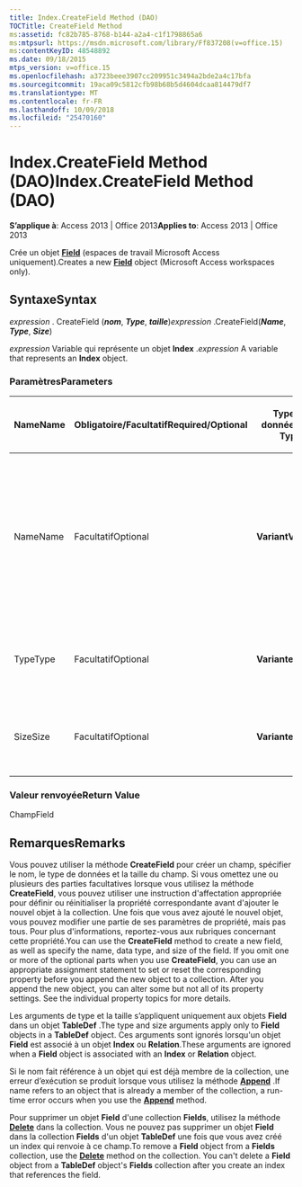 ```yaml
---
title: Index.CreateField Method (DAO)
TOCTitle: CreateField Method
ms:assetid: fc82b785-8768-b144-a2a4-c1f1798865a6
ms:mtpsurl: https://msdn.microsoft.com/library/Ff837208(v=office.15)
ms:contentKeyID: 48548892
ms.date: 09/18/2015
mtps_version: v=office.15
ms.openlocfilehash: a3723beee3907cc209951c3494a2bde2a4c17bfa
ms.sourcegitcommit: 19aca09c5812cfb98b68b5d4604dcaa814479df7
ms.translationtype: MT
ms.contentlocale: fr-FR
ms.lasthandoff: 10/09/2018
ms.locfileid: "25470160"
---
```

# <a name="indexcreatefield-method-dao"></a><span data-ttu-id="6e0ff-102">Index.CreateField Method (DAO)</span><span class="sxs-lookup"><span data-stu-id="6e0ff-102">Index.CreateField Method (DAO)</span></span>


<span data-ttu-id="6e0ff-103">**S’applique à**: Access 2013 | Office 2013</span><span class="sxs-lookup"><span data-stu-id="6e0ff-103">**Applies to**: Access 2013 | Office 2013</span></span>

<span data-ttu-id="6e0ff-104">Crée un objet **[Field](field-object-dao.md)** (espaces de travail Microsoft Access uniquement).</span><span class="sxs-lookup"><span data-stu-id="6e0ff-104">Creates a new **[Field](field-object-dao.md)** object (Microsoft Access workspaces only).</span></span>

## <a name="syntax"></a><span data-ttu-id="6e0ff-105">Syntaxe</span><span class="sxs-lookup"><span data-stu-id="6e0ff-105">Syntax</span></span>

<span data-ttu-id="6e0ff-106">*expression* . CreateField (***nom***, ***Type***, ***taille***)</span><span class="sxs-lookup"><span data-stu-id="6e0ff-106">*expression* .CreateField(***Name***, ***Type***, ***Size***)</span></span>

<span data-ttu-id="6e0ff-107">*expression* Variable qui représente un objet **Index** .</span><span class="sxs-lookup"><span data-stu-id="6e0ff-107">*expression* A variable that represents an **Index** object.</span></span>

### <a name="parameters"></a><span data-ttu-id="6e0ff-108">Paramètres</span><span class="sxs-lookup"><span data-stu-id="6e0ff-108">Parameters</span></span>

<table>
<colgroup>
<col style="width: 25%" />
<col style="width: 25%" />
<col style="width: 25%" />
<col style="width: 25%" />
</colgroup>
<thead>
<tr class="header">
<th><p><span data-ttu-id="6e0ff-109">Name</span><span class="sxs-lookup"><span data-stu-id="6e0ff-109">Name</span></span></p></th>
<th><p><span data-ttu-id="6e0ff-110">Obligatoire/Facultatif</span><span class="sxs-lookup"><span data-stu-id="6e0ff-110">Required/Optional</span></span></p></th>
<th><p><span data-ttu-id="6e0ff-111">Type de données</span><span class="sxs-lookup"><span data-stu-id="6e0ff-111">Data Type</span></span></p></th>
<th><p><span data-ttu-id="6e0ff-112">Description</span><span class="sxs-lookup"><span data-stu-id="6e0ff-112">Description</span></span></p></th>
</tr>
</thead>
<tbody>
<tr class="odd">
<td><p><span data-ttu-id="6e0ff-113">Name</span><span class="sxs-lookup"><span data-stu-id="6e0ff-113">Name</span></span></p></td>
<td><p><span data-ttu-id="6e0ff-114">Facultatif</span><span class="sxs-lookup"><span data-stu-id="6e0ff-114">Optional</span></span></p></td>
<td><p><span data-ttu-id="6e0ff-115"><strong>Variant</strong></span><span class="sxs-lookup"><span data-stu-id="6e0ff-115"><strong>Variant</strong></span></span></p></td>
<td><p><span data-ttu-id="6e0ff-p101">Chaîne qui identifie de manière unique le nouvel objet <strong>Field</strong>. Reportez-vous à la propriété <strong><a href="connection-name-property-dao.md">Name</a></strong> pour plus d'informations sur les noms valides pour l'objet <strong>Field</strong>.  </span><span class="sxs-lookup"><span data-stu-id="6e0ff-p101">A String that uniquely names the new <strong>Field</strong> object. See the <strong><a href="connection-name-property-dao.md">Name</a></strong> property for details on valid <strong>Field</strong> names.</span></span></p></td>
</tr>
<tr class="even">
<td><p><span data-ttu-id="6e0ff-118">Type</span><span class="sxs-lookup"><span data-stu-id="6e0ff-118">Type</span></span></p></td>
<td><p><span data-ttu-id="6e0ff-119">Facultatif</span><span class="sxs-lookup"><span data-stu-id="6e0ff-119">Optional</span></span></p></td>
<td><p><span data-ttu-id="6e0ff-120"><strong>Variante</strong></span><span class="sxs-lookup"><span data-stu-id="6e0ff-120"><strong>Variant</strong></span></span></p></td>
<td><p><span data-ttu-id="6e0ff-121">Argument non pris en charge pour cet objet.</span><span class="sxs-lookup"><span data-stu-id="6e0ff-121">Argument not supported for this object.</span></span></p></td>
</tr>
<tr class="odd">
<td><p><span data-ttu-id="6e0ff-122">Size</span><span class="sxs-lookup"><span data-stu-id="6e0ff-122">Size</span></span></p></td>
<td><p><span data-ttu-id="6e0ff-123">Facultatif</span><span class="sxs-lookup"><span data-stu-id="6e0ff-123">Optional</span></span></p></td>
<td><p><span data-ttu-id="6e0ff-124"><strong>Variante</strong></span><span class="sxs-lookup"><span data-stu-id="6e0ff-124"><strong>Variant</strong></span></span></p></td>
<td><p><span data-ttu-id="6e0ff-125">Argument non pris en charge pour cet objet.</span><span class="sxs-lookup"><span data-stu-id="6e0ff-125">Argument not supported for this object.</span></span></p></td>
</tr>
</tbody>
</table>


### <a name="return-value"></a><span data-ttu-id="6e0ff-126">Valeur renvoyée</span><span class="sxs-lookup"><span data-stu-id="6e0ff-126">Return Value</span></span>

<span data-ttu-id="6e0ff-127">Champ</span><span class="sxs-lookup"><span data-stu-id="6e0ff-127">Field</span></span>

## <a name="remarks"></a><span data-ttu-id="6e0ff-128">Remarques</span><span class="sxs-lookup"><span data-stu-id="6e0ff-128">Remarks</span></span>

<span data-ttu-id="6e0ff-p102">Vous pouvez utiliser la méthode **CreateField** pour créer un champ, spécifier le nom, le type de données et la taille du champ. Si vous omettez une ou plusieurs des parties facultatives lorsque vous utilisez la méthode **CreateField**, vous pouvez utiliser une instruction d'affectation appropriée pour définir ou réinitialiser la propriété correspondante avant d'ajouter le nouvel objet à la collection. Une fois que vous avez ajouté le nouvel objet, vous pouvez modifier une partie de ses paramètres de propriété, mais pas tous. Pour plus d'informations, reportez-vous aux rubriques concernant cette propriété.</span><span class="sxs-lookup"><span data-stu-id="6e0ff-p102">You can use the **CreateField** method to create a new field, as well as specify the name, data type, and size of the field. If you omit one or more of the optional parts when you use **CreateField**, you can use an appropriate assignment statement to set or reset the corresponding property before you append the new object to a collection. After you append the new object, you can alter some but not all of its property settings. See the individual property topics for more details.</span></span>

<span data-ttu-id="6e0ff-133">Les arguments de type et la taille s’appliquent uniquement aux objets **Field** dans un objet **TableDef** .</span><span class="sxs-lookup"><span data-stu-id="6e0ff-133">The type and size arguments apply only to **Field** objects in a **TableDef** object.</span></span> <span data-ttu-id="6e0ff-134">Ces arguments sont ignorés lorsqu'un objet **Field** est associé à un objet **Index** ou **Relation**.</span><span class="sxs-lookup"><span data-stu-id="6e0ff-134">These arguments are ignored when a **Field** object is associated with an **Index** or **Relation** object.</span></span>

<span data-ttu-id="6e0ff-135">Si le nom fait référence à un objet qui est déjà membre de la collection, une erreur d’exécution se produit lorsque vous utilisez la méthode **[Append](fields-append-method-dao.md)** .</span><span class="sxs-lookup"><span data-stu-id="6e0ff-135">If name refers to an object that is already a member of the collection, a run-time error occurs when you use the **[Append](fields-append-method-dao.md)** method.</span></span>

<span data-ttu-id="6e0ff-p104">Pour supprimer un objet **Field** d'une collection **Fields**, utilisez la méthode **[Delete](fields-delete-method-dao.md)** dans la collection. Vous ne pouvez pas supprimer un objet **Field** dans la collection **Fields** d'un objet **TableDef** une fois que vous avez créé un index qui renvoie à ce champ.</span><span class="sxs-lookup"><span data-stu-id="6e0ff-p104">To remove a **Field** object from a **Fields** collection, use the **[Delete](fields-delete-method-dao.md)** method on the collection. You can't delete a **Field** object from a **TableDef** object's **Fields** collection after you create an index that references the field.</span></span>

